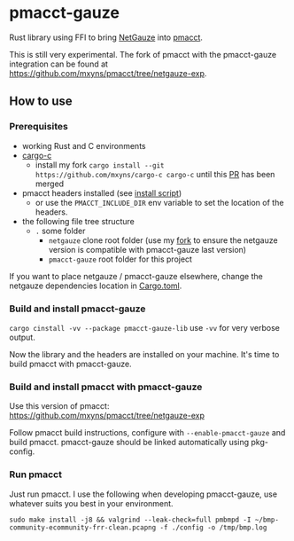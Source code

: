 # pmacct-gauze

Rust library using FFI to bring [NetGauze](https://github.com/netgauze/netgauze) into [pmacct](https://github.com/pmacct/pmacct). 

This is still very experimental. The fork of pmacct with the pmacct-gauze integration can be found at https://github.com/mxyns/pmacct/tree/netgauze-exp. 

## How to use

### Prerequisites
- working Rust and C environments
- [cargo-c](https://crates.io/crates/cargo-c)
  - install my fork `cargo install --git https://github.com/mxyns/cargo-c cargo-c` until this [PR](https://github.com/mozilla/cbindgen/pull/785) has been merged
- pmacct headers installed (see [install script](tools/install_pmacct_headers.sh))
  - or use the `PMACCT_INCLUDE_DIR` env variable to set the location of the headers.
- the following file tree structure
  - `.` some folder
    - `netgauze` clone root folder (use my [fork](https://github.com/mxyns/netgauze) to ensure the netgauze version is compatible with pmacct-gauze last version) 
    - `pmacct-gauze` root folder for this project

If you want to place netgauze / pmacct-gauze elsewhere, change the netgauze dependencies location in [Cargo.toml](crates/pmacct-gauze-lib/Cargo.toml).

### Build and install pmacct-gauze
`cargo cinstall -vv --package pmacct-gauze-lib`
use `-vv` for very verbose output.

Now the library and the headers are installed on your machine. It's time to build pmacct with pmacct-gauze.

### Build and install pmacct with pmacct-gauze

Use this version of pmacct: https://github.com/mxyns/pmacct/tree/netgauze-exp

Follow pmacct build instructions, configure with `--enable-pmacct-gauze` and build pmacct. 
pmacct-gauze should be linked automatically using pkg-config.

### Run pmacct

Just run pmacct. I use the following when developing pmacct-gauze, use whatever suits you best in your environment.
```shell
sudo make install -j8 && valgrind --leak-check=full pmbmpd -I ~/bmp-community-ecommunity-frr-clean.pcapng -f ./config -o /tmp/bmp.log
```
